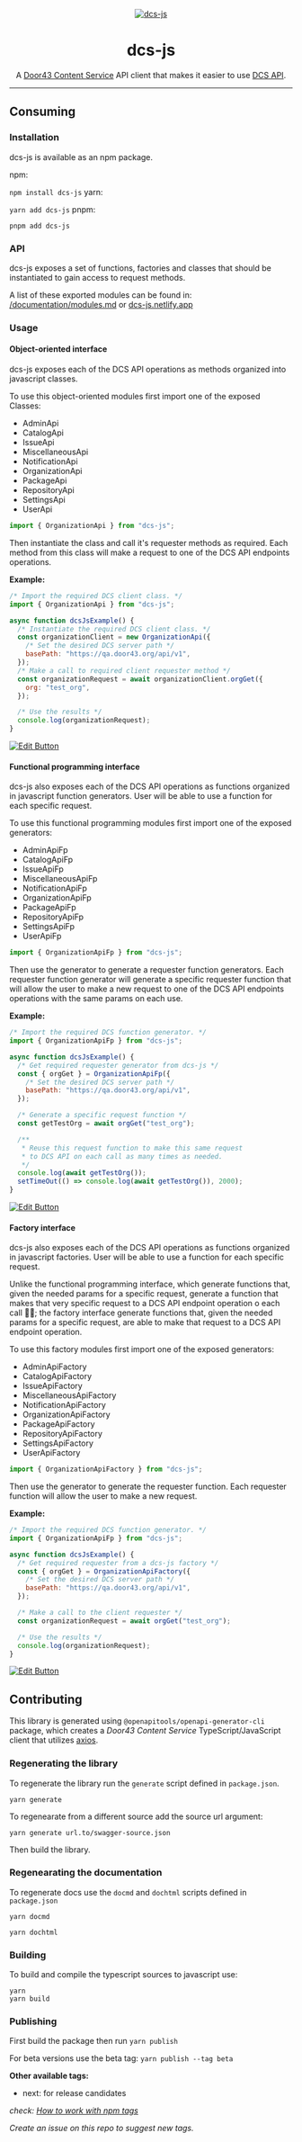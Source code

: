 <!-- markdownlint-disable -->
<p align="center">
  <a href="https://dcs-js.netlify.app/" rel="noopener" target="_blank"><img src="https://socialify.git.ci/unfoldingWord/dcs-js/image?description=1&descriptionEditable=A%20javascript%20client%20for%20Door43%20Content%20Service&font=Raleway&issues=1&language=1&logo=https%3A%2F%2Fgit.door43.org%2Fassets%2Fimg%2Flogo.svg&owner=1&pattern=Plus&pulls=1&theme=Light" alt="dcs-js" />
</a>
</p>
<h1 align="center">dcs-js</h1>
<p align="center">
A <a href="https://git.door43.org/" rel="noopener" target="_blank">Door43 Content Service</a> API client that makes it easier to use <a href="https://git.door43.org/api/swagger" rel="noopener" target="_blank">DCS API</a>.
</p>
<hr/>

## Consuming

### Installation

dcs-js is available as an npm package.

npm:

`npm install dcs-js`
yarn:

`yarn add dcs-js`
pnpm:

`pnpm add dcs-js`

### API

dcs-js exposes a set of functions, factories and classes that should be instantiated to gain access to request methods.

A list of these exported modules can be found in: [/documentation/modules.md](/documentation/modules.md) or [dcs-js.netlify.app](https://dcs-js.netlify.app)

### Usage

#### Object-oriented interface

dcs-js exposes each of the DCS API operations as methods organized into javascript classes.

To use this object-oriented modules first import one of the exposed Classes:

- AdminApi
- CatalogApi
- IssueApi
- MiscellaneousApi
- NotificationApi
- OrganizationApi
- PackageApi
- RepositoryApi
- SettingsApi
- UserApi

```js
import { OrganizationApi } from "dcs-js";
```

Then instantiate the class and call it's requester methods as required. Each method from this class will make a request to one of the DCS API endpoints operations.

**Example:**

```js
/* Import the required DCS client class. */
import { OrganizationApi } from "dcs-js";

async function dcsJsExample() {
  /* Instantiate the required DCS client class. */
  const organizationClient = new OrganizationApi({
    /* Set the desired DCS server path */
    basePath: "https://qa.door43.org/api/v1",
  });
  /* Make a call to required client requester method */
  const organizationRequest = await organizationClient.orgGet({
    org: "test_org",
  });

  /* Use the results */
  console.log(organizationRequest);
}
```

[![Edit Button](https://codesandbox.io/static/img/play-codesandbox.svg)](https://codesandbox.io/s/dcs-js-classes-playground-u26eyp)

#### Functional programming interface

dcs-js also exposes each of the DCS API operations as functions organized in javascript function generators. User will be able to use a function for each specific request.

To use this functional programming modules first import one of the exposed generators:

- AdminApiFp
- CatalogApiFp
- IssueApiFp
- MiscellaneousApiFp
- NotificationApiFp
- OrganizationApiFp
- PackageApiFp
- RepositoryApiFp
- SettingsApiFp
- UserApiFp

```js
import { OrganizationApiFp } from "dcs-js";
```

Then use the generator to generate a requester function generators. Each requester function generator will generate a specific requester function that will allow the user to make a new request to one of the DCS API endpoints operations with the same params on each use.

**Example:**

```js
/* Import the required DCS function generator. */
import { OrganizationApiFp } from "dcs-js";

async function dcsJsExample() {
  /* Get required requester generator from dcs-js */
  const { orgGet } = OrganizationApiFp({
    /* Set the desired DCS server path */
    basePath: "https://qa.door43.org/api/v1",
  });

  /* Generate a specific request function */
  const getTestOrg = await orgGet("test_org");

  /**
   * Reuse this request function to make this same request
   * to DCS API on each call as many times as needed.
   */
  console.log(await getTestOrg());
  setTimeOut(() => console.log(await getTestOrg()), 2000);
}
```

[![Edit Button](https://codesandbox.io/static/img/play-codesandbox.svg)](https://codesandbox.io/s/dcs-js-functional-playground-nsrlr5)

#### Factory interface

dcs-js also exposes each of the DCS API operations as functions organized in javascript factories. User will be able to use a function for each specific request.

Unlike the functional programming interface, which generate functions that, given the needed params for a specific request,
generate a function that makes that very specific request to a DCS API endpoint operation o each call 😵‍💫; the factory interface generate functions that, given the needed params for a specific request, are able to make that request to a DCS API endpoint operation.

To use this factory modules first import one of the exposed generators:

- AdminApiFactory
- CatalogApiFactory
- IssueApiFactory
- MiscellaneousApiFactory
- NotificationApiFactory
- OrganizationApiFactory
- PackageApiFactory
- RepositoryApiFactory
- SettingsApiFactory
- UserApiFactory

```js
import { OrganizationApiFactory } from "dcs-js";
```

Then use the generator to generate the requester function. Each requester function will allow the user to make a new request.

**Example:**

```js
/* Import the required DCS function generator. */
import { OrganizationApiFp } from "dcs-js";

async function dcsJsExample() {
  /* Get required requester from a dcs-js factory */
  const { orgGet } = OrganizationApiFactory({
    /* Set the desired DCS server path */
    basePath: "https://qa.door43.org/api/v1",
  });

  /* Make a call to the client requester */
  const organizationRequest = await orgGet("test_org");

  /* Use the results */
  console.log(organizationRequest);
}
```

[![Edit Button](https://codesandbox.io/static/img/play-codesandbox.svg)](https://codesandbox.io/s/dcs-js-factories-playground-xjkc2y)

## Contributing

This library is generated using `@openapitools/openapi-generator-cli` package, which creates a _Door43 Content Service_ TypeScript/JavaScript client that utilizes [axios](https://github.com/axios/axios).

### Regenerating the library

To regenerate the library run the `generate` script defined in `package.json`.

```
yarn generate
```

To regenearate from a different source add the source url argument:

```
yarn generate url.to/swagger-source.json
```

Then build the library.

### Regenearating the documentation

To regenerate docs use the `docmd` and `dochtml` scripts defined in `package.json`

```
yarn docmd
```

```
yarn dochtml
```

### Building

To build and compile the typescript sources to javascript use:

```
yarn
yarn build
```

### Publishing

First build the package then run `yarn publish`

For beta versions use the beta tag:
`yarn publish --tag beta`

**Other available tags:**

- next: for release candidates

_check: [How to work with npm tags](https://dev.to/andywer/how-to-use-npm-tags-4lla)_

_Create an issue on this repo to suggest new tags._
